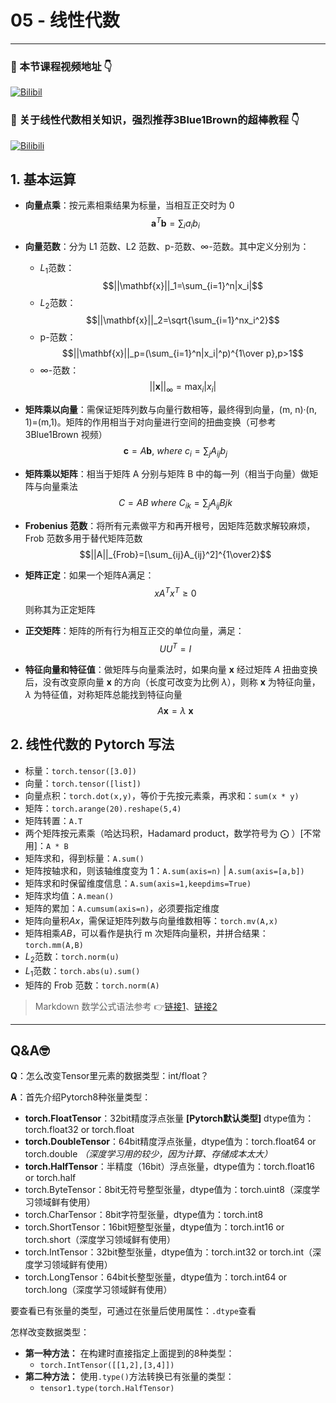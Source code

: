 # 05 - 线性代数

---

### 🎦 本节课程视频地址 👇
[![Bilibil](https://i0.hdslb.com/bfs/archive/e9ec11aff2b4a5a12bc08fd2be9bc12357c34f51.jpg@640w_400h_100Q_1c.webp)](https://www.bilibili.com/video/BV1eK4y1U7Qy)

### 🎦 关于线性代数相关知识，强烈推荐**3Blue1Brown**的超棒教程 👇
[![Bilibili](https://i2.hdslb.com/bfs/archive/c81a8eb032f3eaa1afd604272a410ac6896f281e.jpg@380w_240h_100Q_1c.webp)](https://www.bilibili.com/video/BV1ys411472E)


## 1. 基本运算

- **向量点乘**：按元素相乘结果为标量，当相互正交时为 0
  $$\mathbf{a}^T\mathbf{b}=\sum_{i} a_ib_i$$

- **向量范数**：分为 L1 范数、L2 范数、p-范数、$\infty$-范数。其中定义分别为：

  - $L_1$范数：
    $$||\mathbf{x}||_1=\sum_{i=1}^n|x_i|$$
  - $L_2$范数：
    $$||\mathbf{x}||_2=\sqrt{\sum_{i=1}^nx_i^2}$$
  - p-范数：
    $$||\mathbf{x}||_p=(\sum_{i=1}^n|x_i|^p)^{1\over p},p>1$$
  - $\infty$-范数：
    $$||\mathbf{x}||_{\infty}=\max_i|x_i|$$

- **矩阵乘以向量**：需保证矩阵列数与向量行数相等，最终得到向量，(m, n)·(n, 1)=(m,1)。矩阵的作用相当于对向量进行空间的扭曲变换（可参考 3Blue1Brown 视频）
  $$\mathbf{c}=A\mathbf{b},\ where\ c_i=\sum_jA_{ij}b_j$$

- **矩阵乘以矩阵**：相当于矩阵 A 分别与矩阵 B 中的每一列（相当于向量）做矩阵与向量乘法
  $$C=AB\ where\ C_{ik}=\sum_jA_{ij}B{jk}$$

- **Frobenius 范数**：将所有元素做平方和再开根号，因矩阵范数求解较麻烦，Frob 范数多用于替代矩阵范数
  $$||A||_{Frob}=[\sum_{ij}A_{ij}^2]^{1\over2}$$
  
- **矩阵正定**：如果一个矩阵A满足：
$$xA^Tx^T\ge0$$
则称其为正定矩阵
- **正交矩阵**：矩阵的所有行为相互正交的单位向量，满足：
$$UU^T=I$$
- **特征向量和特征值**：做矩阵与向量乘法时，如果向量 $\mathbf{x}$ 经过矩阵 $A$ 扭曲变换后，没有改变原向量 $\mathbf{x}$ 的方向（长度可改变为比例 $\lambda$），则称 $\mathbf{x}$ 为特征向量，$\lambda$ 为特征值，对称矩阵总能找到特征向量
  $$A\mathbf{x}=\lambda\ \mathbf{x}$$

## 2. 线性代数的 Pytorch 写法

- 标量：`torch.tensor([3.0])`
- 向量：`torch.tensor([list])`
- 向量点积：`torch.dot(x,y)`，等价于先按元素乘，再求和：`sum(x * y)`
- 矩阵：`torch.arange(20).reshape(5,4)`
- 矩阵转置：`A.T`
- 两个矩阵按元素乘（哈达玛积，Hadamard product，数学符号为 $\bigodot$ ）[不常用]：`A * B`
- 矩阵求和，得到标量：`A.sum()`
- 矩阵按轴求和，则该轴维度变为 1：`A.sum(axis=n)` | `A.sum(axis=[a,b])`
- 矩阵求和时保留维度信息：`A.sum(axis=1,keepdims=True)`
- 矩阵求均值：`A.mean()`
- 矩阵的累加：`A.cumsum(axis=n)`，必须要指定维度
- 矩阵向量积$Ax$，需保证矩阵列数与向量维数相等：`torch.mv(A,x)`
- 矩阵相乘$AB$，可以看作是执行 m 次矩阵向量积，并拼合结果：`torch.mm(A,B)`
- $L_2$范数：`torch.norm(u)`
- $L_1$范数：`torch.abs(u).sum()`
- 矩阵的 Frob 范数：`torch.norm(A)`

> Markdown 数学公式语法参考 👉[链接1](https://blog.csdn.net/weixin_42782150/article/details/104878759)、[链接2](https://blog.csdn.net/dss_dssssd/article/details/82692894)

---

## Q&A🤓

**Q**：怎么改变Tensor里元素的数据类型：int/float？

**A**：首先介绍Pytorch8种张量类型：
- **torch.FloatTensor**：32bit精度浮点张量 **[Pytorch默认类型]** dtype值为：torch.float32 or torch.float
- **torch.DoubleTensor**：64bit精度浮点张量，dtype值为：torch.float64 or torch.double *（深度学习用的较少，因为计算、存储成本太大）*
- **torch.HalfTensor**：半精度（16bit）浮点张量，dtype值为：torch.float16 or torch.half
- torch.ByteTensor：8bit无符号整型张量，dtype值为：torch.uint8（深度学习领域鲜有使用）
- torch.CharTensor：8bit字符型张量，dtype值为：torch.int8
- torch.ShortTensor：16bit短整型张量，dtype值为：torch.int16 or torch.short（深度学习领域鲜有使用）
- torch.IntTensor：32bit整型张量，dtype值为：torch.int32 or torch.int（深度学习领域鲜有使用）
- torch.LongTensor：64bit长整型张量，dtype值为：torch.int64 or torch.long（深度学习领域鲜有使用）

要查看已有张量的类型，可通过在张量后使用属性：`.dtype`查看

怎样改变数据类型：
- **第一种方法：** 在构建时直接指定上面提到的8种类型：
  - `torch.IntTensor([[1,2],[3,4]])`
- **第二种方法：** 使用`.type()`方法转换已有张量的类型：
  - `tensor1.type(torch.HalfTensor)`